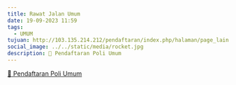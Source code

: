 ```yaml
---
title: Rawat Jalan Umum
date: 19-09-2023 11:59
tags:
  - UMUM
tujuan: http://103.135.214.212/pendaftaran/index.php/halaman/page_lain
social_image: ../../static/media/rocket.jpg
description: 🔗 Pendaftaran Poli Umum
---
```

[🔗 Pendaftaran Poli Umum](http://103.135.214.212/pendaftaran/index.php/halaman/page_lain)